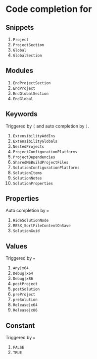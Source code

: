 # Code completion for

## Snippets

1. `Project`
2. `ProjectSection`
3. `Global`
4. `GlobalSection`

## Modules

1. `EndProjectSection`
2. `EndProject`
3. `EndGlobalSection`
4. `EndGlobal`

## Keywords

Triggered by `(` and auto completion by `)`.

1. `ExtensibilityAddIns`
2. `ExtensibilityGlobals`
3. `NestedProjects`
4. `ProjectConfigurationPlatforms`
5. `ProjectDependencies`
6. `SharedMSBuildProjectFiles`
7. `SolutionConfigurationPlatforms`
8. `SolutionItems`
9. `SolutionNotes`
10. `SolutionProperties`

## Properties

Auto completion by `=`

1. `HideSolutionNode`
2. `RESX_SortFileContentOnSave`
3. `SolutionGuid`

## Values

Triggered by `=`

1. `Any|x64`
2. `Debug|x64`
3. `Debug|x86`
4. `postProject`
5. `postSolution`
6. `preProject`
7. `preSolution`
8. `Release|x64`
9. `Release|x86`

## Constant

Triggered by `=`

1. `FALSE`
2. `TRUE`
